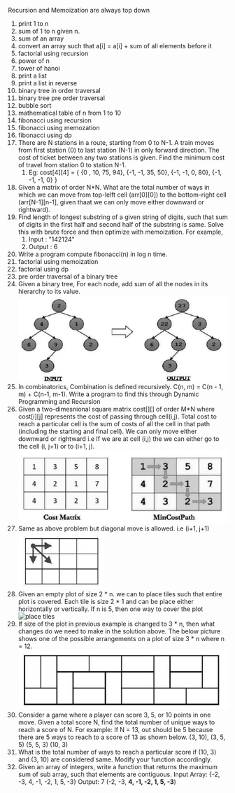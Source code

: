 Recursion and Memoization are always top down

1. print 1 to n
2. sum of 1 to n given n.
3. sum of an array
4. convert an array such that a[i] = a[i] + sum of all elements before it
5. factorial using recursion
6. power of n
7. tower of hanoi
8. print a list
9. print a list in reverse
10. binary tree in order traversal
11. binary tree pre order traversal
12. bubble sort
13. mathematical table of n from 1 to 10
14. fibonacci using recursion
15. fibonacci using memozation
16. fibonacci using dp
17. There are N stations in a route, starting from 0 to N-1. A train moves from first station (0) to last station (N-1) in only forward direction. The cost of ticket between any two stations is given. Find the minimum cost of travel from station 0 to station N-1.
    1. Eg: cost[4][4] = {
       {0 , 10, 75, 94},
       {-1, -1, 35, 50},
       {-1, -1, 0, 80},
       {-1, -1, -1, 0}
       }
18. Given a matrix of order N\*N. What are the total number of ways in which we can move from top-lelft cell (arr[0][0]) to the bottom-right cell (arr[N-1][n-1], given thaat we can only move either downward or rightward).
19. Find length of longest substring of a given string of digits, such that sum of digits in the first half and second half of the substring is same. Solve this with brute force and then optimize with memoization. For example,
    1. Input : "142124"
    2. Output : 6
20. Write a program compute fibonacci(n) in log n time.
21. factorial using memoization
22. factorial using dp
23. pre order traversal of a binary tree
24. Given a binary tree, For each node, add sum of all the nodes in its hierarchy to its value.
![Tree Sum](../assets/tree-sum.png)
25. In combinatorics, Combination is defined recursively. C(n, m) = C(n - 1, m) + C(n-1, m-1). Write a program to find this through Dynamic Programming and Recursion
26. Given a two-dimesnional square matrix cost[][] of order M\*N where cost[i][j] represents the cost of passing through cell(i,j). Total cost to reach a particular cell is the sum of costs of all the cell in that path (including the starting and final cell). We can only move either downward or rightward i.e If we are at cell (i,j) the we can either go to the cell (i, j+1) or to (i+1, j).
![Min Cost Path](../assets/min-cost-path-1.png)
27. Same as above problem but diagonal move is allowed. i.e (i+1, j+1)
![Min Cost Path](../assets/min-cost-path-2.png)
28. Given an empty plot of size 2 * n. we can to place tiles such that entire plot is covered. Each tile is size 2 * 1 and can be place either horizontally or vertically. If n is 5, then one way to cover the plot
![place tiles](place-tiles-1.png)
29. If size of the plot in previous example is changed to 3 * n, then what changes do we need to make in the solution above. The below picture shows one of the possible arrangements on a plot of size 3 * n where n = 12.
![place tiles](../assets/place-tiles-2.png)
30. Consider a game where a player can score 3, 5, or 10 points in one move. Given a total score N, find the total number of unique ways to reach a score of N.
For example: If N = 13, out should be 5 because there are 5 ways to reach to a score of 13 as shown below. (3, 10), (3, 5, 5) (5, 5, 3) (10, 3)
31. What is the total number of ways to reach a particular score if (10, 3) and (3, 10) are considered same. Modify your function accordingly.
32. Given an array of integers, write a function that returns the maximum sum of sub array, such that elements are contiguous.
Input Array: {-2, -3, 4, -1, -2, 1, 5, -3}
Output: 7
(-2, -3, **4, -1, -2, 1, 5, -3**)